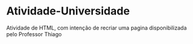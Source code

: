 # Atividade-Universidade
Atividade de HTML, com intenção de recriar uma pagina disponibilizada pelo Professor Thiago
